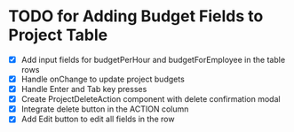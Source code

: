 # TODO for Adding Budget Fields to Project Table

- [x] Add input fields for budgetPerHour and budgetForEmployee in the table rows
- [x] Handle onChange to update project budgets
- [x] Handle Enter and Tab key presses
- [x] Create ProjectDeleteAction component with delete confirmation modal
- [x] Integrate delete button in the ACTION column
- [x] Add Edit button to edit all fields in the row
